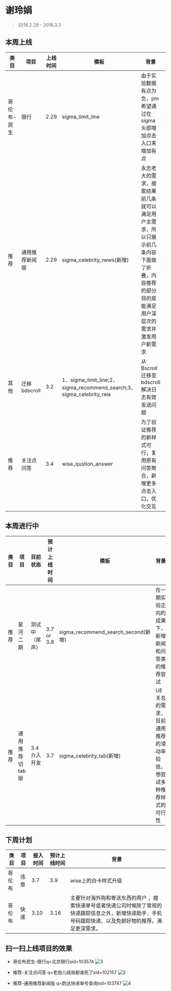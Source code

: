 # 谢玲娟

> 2016.2.29 - 2016.3.3

## 本周上线

类目 | 项目 | 上线时间 | 模板 | 背景 | 流量&&全量影响面 
--- | --- | --- | --- | --- | --- 
哥伦布-民生 | 限行 | 2.29  | sigma_limit_line | 由于实验数据有点为负，pm希望通过在sigma头部增加点击入口来增加有点 | 50%小流量/5w，下周出结论
推荐 | 通用推荐新闻版 | 2.29 | sigma_celebrity_news(新增) | 永志老大的需求，搜索结果前几条就可以满足用户主需求，所以只展示前几条内容下面做了折叠，内容推荐的部分目的是能满足用户深层次的需求并激发用户新需求 | 15%小流量/200w，下周出结论
其他 | 迁移bdscroll | 3.2 | 1、sigma_limit_line;2、sigma_recommend_search;3、sigma_celebrity_rela | 从Bscroll迁移至bdscroll解决日志有效发送问题 |  全流量
推荐 | 关注点问答 | 3.4 | wise_qustion_answer | 为了验证推荐的新样式可行，复用原有问答聚合，新增更多点击入口，优化交互 | 30%小流量/30w，下周出结论

## 本周进行中

类目 | 项目 | 目前状态 | 预计上线时间 | 模板 | 背景 
--- | --- | --- | --- | --- | --- 
推荐 | 星河二期 | 测试中（尾声） | 3.7 or 3.8 | sigma_recommend_search_second(新增) | 在一期实验正向的成果下，新增新闻和问答类的推荐尝试 
推荐 | 通用推荐切tab版 | 3.4介入开发 | 3.7 | sigma_celebrity_tab(新增) | UE关总的需求，目前通用推荐的滑动率较低，想尝试多种推荐样式的可行性 

## 下周计划

类目 | 项目 | 接入时间 | 预计上线时间 | 背景 
--- | --- | --- | --- | --- 
哥伦布 | 违章 | 3.7 | 3.9 | wise上的白卡样式升级
哥伦布 | 快递 | 3.10 | 3.16 | 主要针对海外购和寄送东西的用户 ，搜索快递单号或者快递公司时候除了常规的快递跟踪信息之外，新增快递助手、手机号码跟踪快递、以及免邮好物的推荐。满足更深需求。

## 扫一扫上线项目的效果

* 哥伦布民生-限行q=北京限行sid=103574 ![3](http://gitlab.baidu.com/psfe/psdoc/uploads/fda073541e6f215b9ad73e62baa864ea/3.png)

* 推荐-关注点问答 q=老炮儿结局都谁死了sid=102157 ![2](http://gitlab.baidu.com/psfe/psdoc/uploads/f8c36cebd89b779fdf5b14eca6932d5e/2.png)

* 推荐-通用推荐新闻版 q=韵达快递单号查询sid=103747 ![4](http://gitlab.baidu.com/psfe/psdoc/uploads/c161952acdb66a2875dcaebfb58fdd31/4.png)